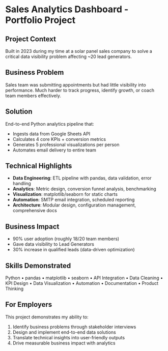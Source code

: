 # Sales Analytics Dashboard - Portfolio Project

## Project Context
Built in 2023 during my time at a solar panel sales company to solve a critical 
data visibility problem affecting ~20 lead generators.

## Business Problem
Sales team was submitting appointments but had little visibility 
into performance. Much harder to track progress, identify growth, 
or coach team members effectively.

## Solution
End-to-end Python analytics pipeline that:
- Ingests data from Google Sheets API
- Calculates 4 core KPIs + conversion metrics
- Generates 5 professional visualizations per person
- Automates email delivery to entire team

## Technical Highlights
- **Data Engineering**: ETL pipeline with pandas, data validation, error handling
- **Analytics**: Metric design, conversion funnel analysis, benchmarking
- **Visualization**: matplotlib/seaborn for static charts
- **Automation**: SMTP email integration, scheduled reporting
- **Architecture**: Modular design, configuration management, comprehensive docs

## Business Impact
- 90% user adoption (roughly 18/20 team members)
- Gave data visibility to Lead Generators
- 30% increase in qualified leads (data-driven optimization)

## Skills Demonstrated
Python • pandas • matplotlib • seaborn • API Integration • Data Cleaning • 
KPI Design • Data Visualization • Automation • Documentation • Product Thinking

## For Employers
This project demonstrates my ability to:
1. Identify business problems through stakeholder interviews
2. Design and implement end-to-end data solutions
3. Translate technical insights into user-friendly outputs
4. Drive measurable business impact with analytics
